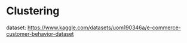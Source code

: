 # Clustering
dataset: https://www.kaggle.com/datasets/uom190346a/e-commerce-customer-behavior-dataset
